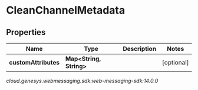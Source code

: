# CleanChannelMetadata


## Properties

| Name | Type | Description | Notes |
| ------------ | ------------- | ------------- | ------------- |
| **customAttributes** | **Map&lt;String, String&gt;** |  |  [optional] |




_cloud.genesys.webmessaging.sdk:web-messaging-sdk:14.0.0_
